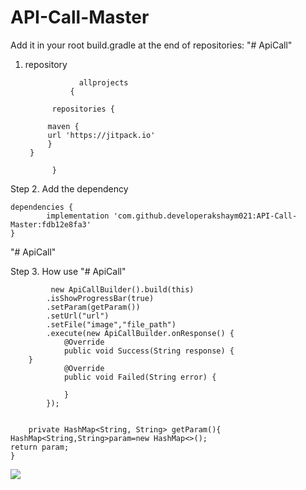 # API-Call-Master

Add it in your root build.gradle at the end of repositories: "# ApiCall"
1. repository

  
  
                   allprojects 
                 {
       
		     repositories {
    
			maven { 
			url 'https://jitpack.io'
			}
		}
	
             } 
  
  Step 2. Add the dependency
  
  
  	dependencies {
	        implementation 'com.github.developerakshaym021:API-Call-Master:fdb12e8fa3'
	}
  
  
  
"# ApiCall"

Step 3. How use "# ApiCall"


             new ApiCallBuilder().build(this)
            .isShowProgressBar(true)
            .setParam(getParam())
            .setUrl("url")
            .setFile("image","file_path")
            .execute(new ApiCallBuilder.onResponse() {
                @Override
                public void Success(String response) {
		}
                @Override
                public void Failed(String error) {

                }
            });
	    
	    
	    private HashMap<String, String> getParam(){
    HashMap<String,String>param=new HashMap<>();
    return param;
    }



[![](https://jitpack.io/v/developerakshaym021/API-Call-Master.svg)](https://jitpack.io/#developerakshaym021/API-Call-Master)
